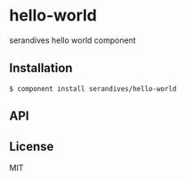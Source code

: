 
# hello-world

  serandives hello world component

## Installation

    $ component install serandives/hello-world

## API

   

## License

  MIT
